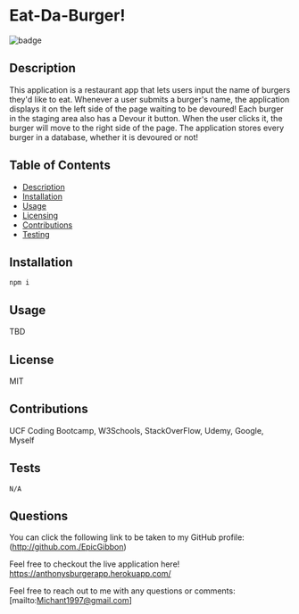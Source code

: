 # Eat-Da-Burger!
  ![badge](https://img.shields.io/badge/License-MIT-red)

## Description
This application is a restaurant app that lets users input the name of burgers they'd like to eat. Whenever a user submits a burger's name, the application displays it on the left side of the page waiting to be devoured! Each burger in the staging area also has a Devour it button. When the user clicks it, the burger will move to the right side of the page. The application stores every burger in a database, whether it is devoured or not!

## Table of Contents
* [Description](#Description)
* [Installation](#Installation)
* [Usage](#Usage)
* [Licensing](#License)
* [Contributions](#Contributions)
* [Testing](#Tests)

## Installation

```
npm i
```

## Usage
TBD

## License
MIT

## Contributions
UCF Coding Bootcamp, W3Schools, StackOverFlow, Udemy, Google, Myself

## Tests
```
N/A
```

## Questions 
You can click the following link to be taken to my GitHub profile: (http://github.com./EpicGibbon)

Feel free to checkout the live application here! https://anthonysburgerapp.herokuapp.com/

Feel free to reach out to me with any questions or comments: [mailto:Michant1997@gmail.com]
